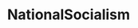 ---
title: NationalSocialism
crosslinks:
- PsychicWarfare
- EnoughCommieSpam
- syriancivilwar
- AskHistorians
- science
---